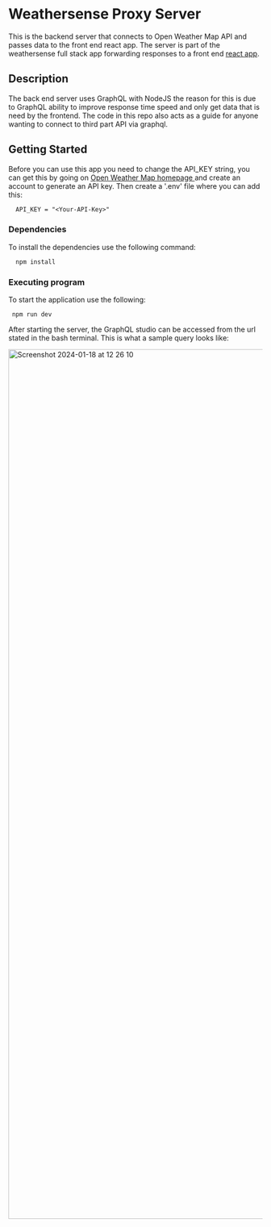 # Weathersense Proxy Server 

This is the backend server that connects to Open Weather Map API and passes data to the front end react app. The server is part of the weathersense full stack app forwarding responses to a front end <a href="https://github.com/fidaa-mahboob/weathersense">react app</a>.

## Description

The back end server uses GraphQL with NodeJS the reason for this is due to GraphQL ability to improve response time speed and only get data that is need by the frontend. The code in this repo also acts as a guide for 
anyone wanting to connect to third part API via graphql.

## Getting Started

Before you can use this app you need to change the API_KEY string, you can get this by going on <a href="https://openweathermap.org/" target="_blank" rel="noreferrer">Open Weather Map homepage </a> and create an account to generate an API key. Then create a '.env' file where you can add this:

```
  API_KEY = "<Your-API-Key>"
```

### Dependencies

To install the dependencies use the following command: 

```
  npm install
```

### Executing program

To start the application use the following:

```
 npm run dev 
```

After starting the server, the GraphQL studio can be accessed from the url stated in the bash terminal. This is what a sample query looks like: 

<img width="1725" alt="Screenshot 2024-01-18 at 12 26 10" src="https://github.com/fidaa-mahboob/weathersense-proxy-server/assets/151159499/c8a8bc45-f7b1-4f97-b264-c4474df2a92d">

